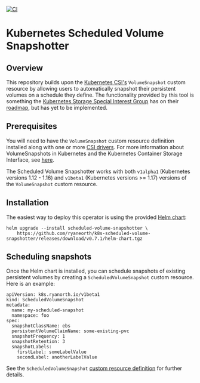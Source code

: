 [![CI](https://github.com/ryaneorth/k8s-scheduled-volume-snapshotter/workflows/CI/badge.svg?branch=main)](https://github.com/ryaneorth/k8s-scheduled-volume-snapshotter/actions?query=workflow%3ACI)

# Kubernetes Scheduled Volume Snapshotter

## Overview
This repository builds upon the [Kubernetes CSI's](https://kubernetes-csi.github.io/docs/introduction.html) `VolumeSnapshot` custom resource by allowing users to automatically snapshot their persistent volumes on a schedule they define. The functionality provided by this tool is something the [Kubernetes Storage Special Interest Group](https://github.com/kubernetes/community/tree/master/sig-storage) has on their [roadmap](https://github.com/kubernetes-incubator/external-storage/blob/master/snapshot/doc/volume-snapshotting-proposal.md#future-features), but has yet to be implemented.

## Prerequisites
You will need to have the `VolumeSnapshot` custom resource definition installed along with one or more [CSI drivers](https://kubernetes-csi.github.io/docs/drivers.html). For more information about VolumeSnapshots in Kubernetes and the Kubernetes Container Storage Interface, see [here](https://kubernetes.io/blog/2019/01/15/container-storage-interface-ga/).

The Scheduled Volume Snapshotter works with both `v1alpha1` (Kubernetes versions 1.12 - 1.16) and `v1beta1` (Kubernetes versions >= 1.17) versions of the `VolumeSnapshot` custom resource.

## Installation
The easiest way to deploy this operator is using the provided [Helm chart](./helm/charts/scheduled-volume-snapshotter):

```
helm upgrade --install scheduled-volume-snapshotter \
	https://github.com/ryaneorth/k8s-scheduled-volume-snapshotter/releases/download/v0.7.1/helm-chart.tgz
```

## Scheduling snapshots
Once the Helm chart is installed, you can schedule snapshots of existing persistent volumes by creating a `ScheduledVolumeSnapshot` custom resource. Here is an example:

```
apiVersion: k8s.ryanorth.io/v1beta1
kind: ScheduledVolumeSnapshot
metadata:
  name: my-scheduled-snapshot
  namespace: foo
spec:
  snapshotClassName: ebs
  persistentVolumeClaimName: some-existing-pvc
  snapshotFrequency: 1
  snapshotRetention: 3
  snapshotLabels:
    firstLabel: someLabelValue
    secondLabel: anotherLabelValue
```

See the `ScheduledVolumeSnapshot` [custom resource definition](./helm/charts/scheduled-volume-snapshotter/crds/scheduled-volume-snapshot-crd.yaml) for further details.

